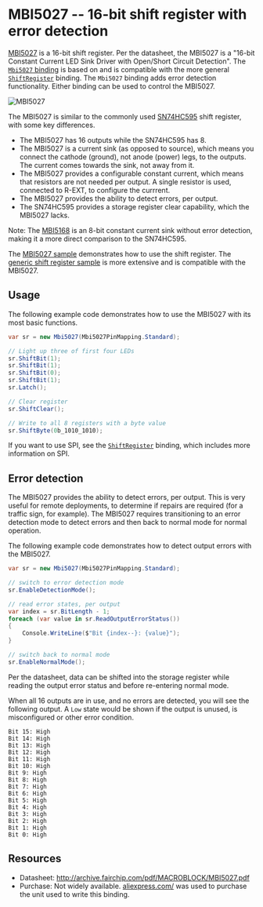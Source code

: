 # MBI5027 -- 16-bit shift register with error detection

[MBI5027](http://archive.fairchip.com/pdf/MACROBLOCK/MBI5027.pdf) is a 16-bit shift register. Per the datasheet, the MBI5027 is a "16-bit Constant Current LED Sink Driver with Open/Short Circuit Detection". The [`Mbi5027` binding](Mbi5027.cs) is based on and is compatible with the more general [`ShiftRegister`](../ShiftRegister/README.md) binding. The `Mbi5027` binding adds error detection functionality. Either binding can be used to control the MBI5027.

![MBI5027](https://user-images.githubusercontent.com/2608468/89208974-4216cd00-d572-11ea-98eb-14a9a9b4614f.png)

The MBI5027 is similar to the commonly used [SN74HC595](../Sn74hc595/README.md) shift register, with some key differences.

* The MBI5027 has 16 outputs while the SN74HC595 has 8.
* The MBI5027 is a current sink (as opposed to source), which means you connect the cathode (ground), not anode (power) legs, to the outputs. The current comes towards the sink, not away from it.
* The MBI5027 provides a configurable constant current, which means that resistors are not needed per output. A single resistor is used, connected to R-EXT, to configure the currrent.
* The MBI5027 provides the ability to detect errors, per output.
* The SN74HC595 provides a storage register clear capability, which the MBI5027 lacks.

Note: The [MBI5168](http://archive.fairchip.com/pdf/MACROBLOCK/MBI5168.pdf) is an 8-bit constant current sink without error detection, making it a more direct comparison to the SN74HC595.

The [MBI5027 sample](samples/README.md) demonstrates how to use the shift register. The [generic shift register sample](../ShiftRegister/samples/README.md) is more extensive and is compatible with the MBI5027.

## Usage

The following example code demonstrates how to use the MBI5027 with its most basic functions.

```csharp
var sr = new Mbi5027(Mbi5027PinMapping.Standard);

// Light up three of first four LEDs
sr.ShiftBit(1);
sr.ShiftBit(1);
sr.ShiftBit(0);
sr.ShiftBit(1);
sr.Latch();

// Clear register
sr.ShiftClear();

// Write to all 8 registers with a byte value
sr.ShiftByte(0b_1010_1010);
```

If you want to use SPI, see the [`ShiftRegister`](../ShiftRegister/README.md) binding, which includes more information on SPI. 

## Error detection

The MBI5027 provides the ability to detect errors, per output. This is very useful for remote deployments, to determine if repairs are required (for a traffic sign, for example). The MBI5027 requires transitioning to an error detection mode to detect errors and then back to normal mode for normal operation.

The following example code demonstrates how to detect output errors with the MBI5027.

```csharp
var sr = new Mbi5027(Mbi5027PinMapping.Standard);

// switch to error detection mode
sr.EnableDetectionMode();

// read error states, per output
var index = sr.BitLength - 1;
foreach (var value in sr.ReadOutputErrorStatus())
{
    Console.WriteLine($"Bit {index--}: {value}");
}

// switch back to normal mode
sr.EnableNormalMode();
```

Per the datasheet, data can be shifted into the storage register while reading the output error status and before re-entering normal mode.

When all 16 outputs are in use, and no errors are detected, you will see the following output. A `Low` state would be shown if the output is unused, is misconfigured or other error condition.

```console
Bit 15: High
Bit 14: High
Bit 13: High
Bit 12: High
Bit 11: High
Bit 10: High
Bit 9: High
Bit 8: High
Bit 7: High
Bit 6: High
Bit 5: High
Bit 4: High
Bit 3: High
Bit 2: High
Bit 1: High
Bit 0: High
```

## Resources

* Datasheet: http://archive.fairchip.com/pdf/MACROBLOCK/MBI5027.pdf
* Purchase: Not widely available. [aliexpress.com/](https://www.aliexpress.com/) was used to purchase the unit used to write this binding.
